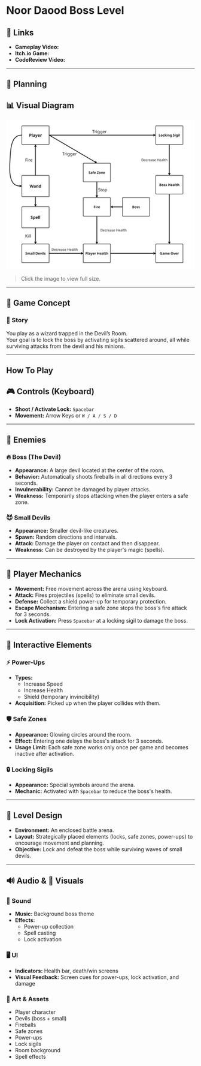 # Noor Daood Boss Level

## 🔗 Links

- **Gameplay Video:** 
- **Itch.io Game:** 
- **CodeReview Video:** 

---

## 📌 Planning

## 📊 Visual Diagram

[![Boss Level Diagram](https://github.com/Huji-Bezalel-Advanced-Unity/Noor-Daoud-Boss-Level/raw/main/BossLevel.png)](https://github.com/Huji-Bezalel-Advanced-Unity/Noor-Daoud-Boss-Level/raw/main/BossLevel.png)

> Click the image to view full size.


---

## 🧙 Game Concept

### 📖 Story
You play as a wizard trapped in the Devil’s Room.  
Your goal is to lock the boss by activating sigils scattered around, all while surviving attacks from the devil and his minions.

---
## How To Play
## 🎮 Controls (Keyboard)

- **Shoot / Activate Lock:** `Spacebar`  
- **Movement:** Arrow Keys or `W / A / S / D`
---

## 👹 Enemies

### 🔥 Boss (The Devil)

- **Appearance:** A large devil located at the center of the room.  
- **Behavior:** Automatically shoots fireballs in all directions every 3 seconds.  
- **Invulnerability:** Cannot be damaged by player attacks.  
- **Weakness:** Temporarily stops attacking when the player enters a safe zone.

### 😈 Small Devils

- **Appearance:** Smaller devil-like creatures.  
- **Spawn:** Random directions and intervals.  
- **Attack:** Damage the player on contact and then disappear.  
- **Weakness:** Can be destroyed by the player's magic (spells).

---

## 🧝 Player Mechanics

- **Movement:** Free movement across the arena using keyboard.  
- **Attack:** Fires projectiles (spells) to eliminate small devils.  
- **Defense:** Collect a shield power-up for temporary protection.  
- **Escape Mechanism:** Entering a safe zone stops the boss's fire attack for 3 seconds.  
- **Lock Activation:** Press `Spacebar` at a locking sigil to damage the boss.

---

## 🧩 Interactive Elements

### ⚡ Power-Ups

- **Types:**
  - Increase Speed  
  - Increase Health  
  - Shield (temporary invincibility)
- **Acquisition:** Picked up when the player collides with them.

### 🛡️ Safe Zones

- **Appearance:** Glowing circles around the room.  
- **Effect:** Entering one delays the boss's attack for 3 seconds.
- **Usage Limit:** Each safe zone works only once per game and becomes inactive after activation.

### 🔒 Locking Sigils

- **Appearance:** Special symbols around the arena.  
- **Mechanic:** Activated with `Spacebar` to reduce the boss's health.

---

## 🧭 Level Design

- **Environment:** An enclosed battle arena.  
- **Layout:** Strategically placed elements (locks, safe zones, power-ups) to encourage movement and planning.  
- **Objective:** Lock and defeat the boss while surviving waves of small devils.

---

## 🔊 Audio & 🎨 Visuals

### 🎵 Sound

- **Music:** Background boss theme  
- **Effects:**
  - Power-up collection  
  - Spell casting  
  - Lock activation  

### 🖥️ UI

- **Indicators:** Health bar, death/win screens  
- **Visual Feedback:** Screen cues for power-ups, lock activation, and damage

### 🎨 Art & Assets

- Player character  
- Devils (boss + small)  
- Fireballs  
- Safe zones  
- Power-ups  
- Lock sigils  
- Room background  
- Spell effects
